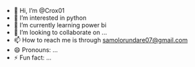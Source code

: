 - 👋 Hi, I’m @Crox01
- 👀 I’m interested in python
- 🌱 I’m currently learning power bi
- 💞️ I’m looking to collaborate on ...
- 📫 How to reach me is through samolorundare07@gmail.com
- 😄 Pronouns: ...
- ⚡ Fun fact: ...

<!---
Crox01/Crox01 is a ✨ special ✨ repository because its `README.md` (this file) appears on your GitHub profile.
You can click the Preview link to take a look at your changes.
--->
